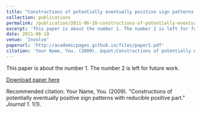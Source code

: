 ```yaml
---
title: "Constructions of potentially eventually positive sign patterns with reducible positive part"
collection: publications
permalink: /publication/2011-06-10-constructions-of-potentially-eventually-positive-sign-patterns-with-reducible-positive-part
excerpt: 'This paper is about the number 1. The number 2 is left for future work.'
date: 2011-06-10
venue: 'Involve'
paperurl: 'http://academicpages.github.io/files/paper1.pdf'
citation: 'Your Name, You. (2009). &quot;Constructions of potentially eventually positive sign patterns with reducible positive part.&quot; <i>Journal 1</i>. 1(1).'
---
```

This paper is about the number 1. The number 2 is left for future work.

[Download paper here](http://academicpages.github.io/files/paper1.pdf)

Recommended citation: Your Name, You. (2009). "Constructions of potentially eventually positive sign patterns with reducible positive part." <i>Journal 1</i>. 1(1).